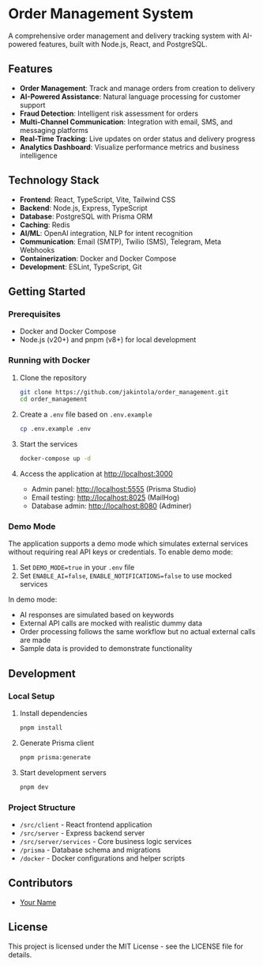 # Order Management System

A comprehensive order management and delivery tracking system with AI-powered features, built with Node.js, React, and PostgreSQL.

## Features

- **Order Management**: Track and manage orders from creation to delivery
- **AI-Powered Assistance**: Natural language processing for customer support
- **Fraud Detection**: Intelligent risk assessment for orders
- **Multi-Channel Communication**: Integration with email, SMS, and messaging platforms
- **Real-Time Tracking**: Live updates on order status and delivery progress
- **Analytics Dashboard**: Visualize performance metrics and business intelligence

## Technology Stack

- **Frontend**: React, TypeScript, Vite, Tailwind CSS
- **Backend**: Node.js, Express, TypeScript
- **Database**: PostgreSQL with Prisma ORM
- **Caching**: Redis
- **AI/ML**: OpenAI integration, NLP for intent recognition
- **Communication**: Email (SMTP), Twilio (SMS), Telegram, Meta Webhooks
- **Containerization**: Docker and Docker Compose
- **Development**: ESLint, TypeScript, Git

## Getting Started

### Prerequisites

- Docker and Docker Compose
- Node.js (v20+) and pnpm (v8+) for local development

### Running with Docker

1. Clone the repository
   ```bash
   git clone https://github.com/jakintola/order_management.git
   cd order_management
   ```

2. Create a `.env` file based on `.env.example`
   ```bash
   cp .env.example .env
   ```

3. Start the services
   ```bash
   docker-compose up -d
   ```

4. Access the application at [http://localhost:3000](http://localhost:3000)
   - Admin panel: [http://localhost:5555](http://localhost:5555) (Prisma Studio)
   - Email testing: [http://localhost:8025](http://localhost:8025) (MailHog)
   - Database admin: [http://localhost:8080](http://localhost:8080) (Adminer)

### Demo Mode

The application supports a demo mode which simulates external services without requiring real API keys or credentials. To enable demo mode:

1. Set `DEMO_MODE=true` in your `.env` file
2. Set `ENABLE_AI=false`, `ENABLE_NOTIFICATIONS=false` to use mocked services

In demo mode:
- AI responses are simulated based on keywords
- External API calls are mocked with realistic dummy data
- Order processing follows the same workflow but no actual external calls are made
- Sample data is provided to demonstrate functionality

## Development

### Local Setup

1. Install dependencies
   ```bash
   pnpm install
   ```

2. Generate Prisma client
   ```bash
   pnpm prisma:generate
   ```

3. Start development servers
   ```bash
   pnpm dev
   ```

### Project Structure

- `/src/client` - React frontend application
- `/src/server` - Express backend server
- `/src/server/services` - Core business logic services
- `/prisma` - Database schema and migrations
- `/docker` - Docker configurations and helper scripts

## Contributors

- [Your Name](https://github.com/jakintola)

## License

This project is licensed under the MIT License - see the LICENSE file for details. 